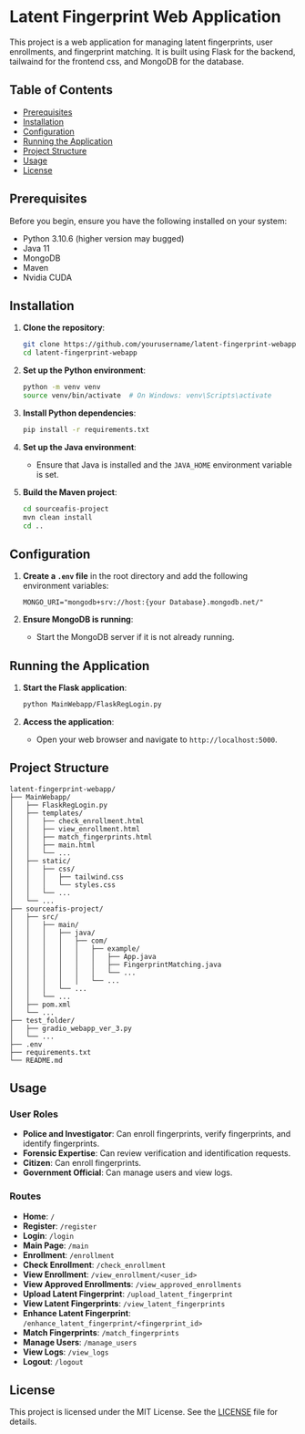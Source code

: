 # Latent Fingerprint Web Application

This project is a web application for managing latent fingerprints, user enrollments, and fingerprint matching. It is built using Flask for the backend, tailwaind for the frontend css, and MongoDB for the database.

## Table of Contents

- [Prerequisites](#prerequisites)
- [Installation](#installation)
- [Configuration](#configuration)
- [Running the Application](#running-the-application)
- [Project Structure](#project-structure)
- [Usage](#usage)
- [License](#license)

## Prerequisites

Before you begin, ensure you have the following installed on your system:

- Python 3.10.6 (higher version may bugged)
- Java 11
- MongoDB
- Maven
- Nvidia CUDA 

## Installation

1. **Clone the repository**:
   ```sh
   git clone https://github.com/yourusername/latent-fingerprint-webapp.git
   cd latent-fingerprint-webapp
   ```

2. **Set up the Python environment**:
   ```sh
   python -m venv venv
   source venv/bin/activate  # On Windows: venv\Scripts\activate
   ```

3. **Install Python dependencies**:
   ```sh
   pip install -r requirements.txt
   ```

4. **Set up the Java environment**:
   - Ensure that Java is installed and the `JAVA_HOME` environment variable is set.

5. **Build the Maven project**:
   ```sh
   cd sourceafis-project
   mvn clean install
   cd ..
   ```

## Configuration

1. **Create a `.env` file** in the root directory and add the following environment variables:
   ```env
   MONGO_URI="mongodb+srv://host:{your Database}.mongodb.net/"
   ```

2. **Ensure MongoDB is running**:
   - Start the MongoDB server if it is not already running.

## Running the Application

1. **Start the Flask application**:
   ```sh
   python MainWebapp/FlaskRegLogin.py
   ```

2. **Access the application**:
   - Open your web browser and navigate to `http://localhost:5000`.

## Project Structure

```
latent-fingerprint-webapp/
├── MainWebapp/
│   ├── FlaskRegLogin.py
│   ├── templates/
│   │   ├── check_enrollment.html
│   │   ├── view_enrollment.html
│   │   ├── match_fingerprints.html
│   │   ├── main.html
│   │   └── ...
│   ├── static/
│   │   ├── css/
│   │   │   ├── tailwind.css
│   │   │   └── styles.css
│   │   └── ...
│   └── ...
├── sourceafis-project/
│   ├── src/
│   │   ├── main/
│   │   │   ├── java/
│   │   │   │   ├── com/
│   │   │   │   │   ├── example/
│   │   │   │   │   │   ├── App.java
│   │   │   │   │   │   ├── FingerprintMatching.java
│   │   │   │   │   │   └── ...
│   │   │   │   │   └── ...
│   │   │   └── ...
│   │   └── ...
│   ├── pom.xml
│   └── ...
├── test_folder/
│   ├── gradio_webapp_ver_3.py
│   └── ...
├── .env
├── requirements.txt
└── README.md
```

## Usage

### User Roles

- **Police and Investigator**: Can enroll fingerprints, verify fingerprints, and identify fingerprints.
- **Forensic Expertise**: Can review verification and identification requests.
- **Citizen**: Can enroll fingerprints.
- **Government Official**: Can manage users and view logs.

### Routes

- **Home**: `/`
- **Register**: `/register`
- **Login**: `/login`
- **Main Page**: `/main`
- **Enrollment**: `/enrollment`
- **Check Enrollment**: `/check_enrollment`
- **View Enrollment**: `/view_enrollment/<user_id>`
- **View Approved Enrollments**: `/view_approved_enrollments`
- **Upload Latent Fingerprint**: `/upload_latent_fingerprint`
- **View Latent Fingerprints**: `/view_latent_fingerprints`
- **Enhance Latent Fingerprint**: `/enhance_latent_fingerprint/<fingerprint_id>`
- **Match Fingerprints**: `/match_fingerprints`
- **Manage Users**: `/manage_users`
- **View Logs**: `/view_logs`
- **Logout**: `/logout`

## License

This project is licensed under the MIT License. See the [LICENSE](LICENSE) file for details.
